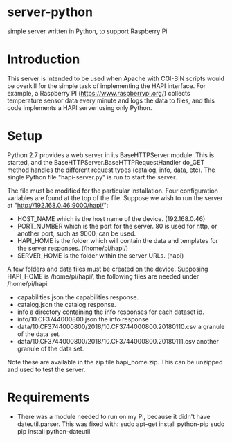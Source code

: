 # server-python
simple server written in Python, to support Raspberry Pi

# Introduction 
This server is intended to be used when Apache with CGI-BIN scripts would be overkill for the simple task of implementing the HAPI interface.  For example, a Raspberry PI (https://www.raspberrypi.org/) collects temperature sensor data every minute and logs the data to files, and this code implements a HAPI server using only Python.  

# Setup 
Python 2.7 provides a web server in its BaseHTTPServer module.  This is started, and the BaseHTTPServer.BaseHTTPRequestHandler do_GET method handles the different request types (catalog, info, data, etc).  The single Python file "hapi-server.py" is run to start the server.  

The file must be modified for the particular installation.  Four configuration variables are found at the top of the file.  Suppose we wish to run the server at "http://192.168.0.46:9000/hapi/":
* HOST_NAME which is the host name of the device.  (192.168.0.46)
* PORT_NUMBER which is the port for the server.  80 is used for http, or another port, such as 9000, can be used.  
* HAPI_HOME is the folder which will contain the data and templates for the server responses.  (/home/pi/hapi/)
* SERVER_HOME is the folder within the server URLs.  (hapi)

A few folders and data files must be created on the device.  Supposing HAPI_HOME is /home/pi/hapi/, the following files are needed under /home/pi/hapi:
* capabilities.json  the capabilities response. 
* catalog.json   the catalog response.  
* info   a directory containing the info responses for each dataset id.
* info/10.CF3744000800.json  the info response
* data/10.CF3744000800/2018/10.CF3744000800.20180110.csv  a granule of the data set.
* data/10.CF3744000800/2018/10.CF3744000800.20180111.csv  another granule of the data set.

Note these are available in the zip file hapi_home.zip.  This can be unzipped and used to test the server.

# Requirements
* There was a module needed to run on my Pi, because it didn't have dateutil.parser.  This was fixed with:
    sudo apt-get install python-pip
    sudo pip install python-dateutil
